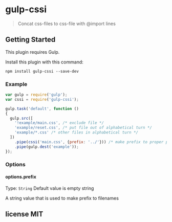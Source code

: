 # gulp-cssi

> Concat css-files to css-file with @import lines

## Getting Started
This plugin requires Gulp.

Install this plugin with this command:

```shell
npm install gulp-cssi --save-dev
```

### Example

```js
var gulp = require('gulp');
var cssi = require('gulp-cssi');

gulp.task('default', function ()
{
  gulp.src([
    '!example/main.css', /* exclude file */
    'example/reset.css', /* put file out of alphabetical turn */
    'example/*.css' /* other files in alphabetical turn */
  ])
    .pipe(cssi('main.css', {prefix: '../'})) /* make prefix to proper path, just for example */
    .pipe(gulp.dest('example'));
});
```

### Options

#### options.prefix
Type: `String`
Default value is empty string

A string value that is used to make prefix to filenames

## license MIT
